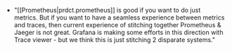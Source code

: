 

- "[[Prometheus|prdct.prometheus]] is good if you want to do just metrics. But if you want to have a seamless experience between metrics and traces, then current experience of stitching together Prometheus & Jaeger is not great. Grafana is making some efforts in this direction with Trace viewer - but we think this is just stitching 2 disparate systems."
